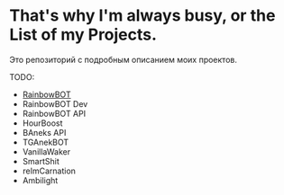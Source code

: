 # That's why I'm always busy, or the List of my Projects.
Это репозиторий с подробным описанием моих проектов. 

TODO:
- [RainbowBOT](/RainbowBOT/RainbowBOT.md)
- RainbowBOT Dev
- RainbowBOT API
- HourBoost
- BAneks API
- TGAnekBOT
- VanillaWaker
- SmartShit
- reImCarnation
- Ambilight
